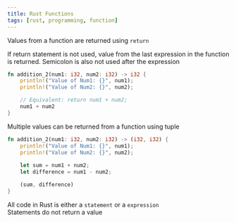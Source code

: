 ```yaml
---
title: Rust Functions
tags: [rust, programming, function]
---
```


Values from a function are returned using `return`  

If return statement is not used, value from the last expression in the function is returned. Semicolon is also not used after the expression  

```rust
fn addition_2(num1: i32, num2: i32) -> i32 {
    println!("Value of Num1: {}", num1);
    println!("Value of Num2: {}", num2);

	// Equivalent: return num1 + num2;
    num1 + num2
}
```

Multiple values can be returned from a function using tuple

```rust
fn addition_2(num1: i32, num2: i32) -> (i32, i32) {
    println!("Value of Num1: {}", num1);
    println!("Value of Num2: {}", num2);
    
    let sum = num1 + num2;
    let difference = num1 - num2;

    (sum, difference)
}
```

All code in Rust is either a `statement` or a `expression`  
Statements do not return a value